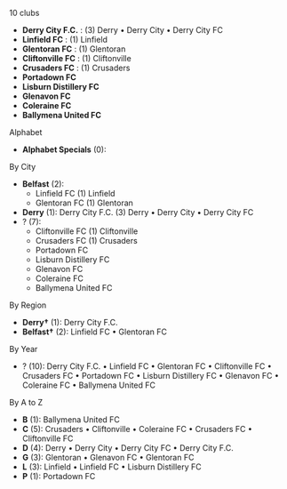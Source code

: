 10 clubs

- **Derry City F.C.** : (3) Derry • Derry City • Derry City FC
- **Linfield FC** : (1) Linfield
- **Glentoran FC** : (1) Glentoran
- **Cliftonville FC** : (1) Cliftonville
- **Crusaders FC** : (1) Crusaders
- **Portadown FC**
- **Lisburn Distillery FC**
- **Glenavon FC**
- **Coleraine FC**
- **Ballymena United FC**




Alphabet

- **Alphabet Specials** (0): 




By City

- **Belfast** (2): 
  - Linfield FC  (1) Linfield
  - Glentoran FC  (1) Glentoran
- **Derry** (1): Derry City F.C.  (3) Derry • Derry City • Derry City FC
- ? (7): 
  - Cliftonville FC  (1) Cliftonville
  - Crusaders FC  (1) Crusaders
  - Portadown FC 
  - Lisburn Distillery FC 
  - Glenavon FC 
  - Coleraine FC 
  - Ballymena United FC 




By Region

- **Derry†** (1):   Derry City F.C.
- **Belfast†** (2):   Linfield FC • Glentoran FC




By Year

- ? (10):   Derry City F.C. • Linfield FC • Glentoran FC • Cliftonville FC • Crusaders FC • Portadown FC • Lisburn Distillery FC • Glenavon FC • Coleraine FC • Ballymena United FC






By A to Z

- **B** (1): Ballymena United FC
- **C** (5): Crusaders • Cliftonville • Coleraine FC • Crusaders FC • Cliftonville FC
- **D** (4): Derry • Derry City • Derry City FC • Derry City F.C.
- **G** (3): Glentoran • Glenavon FC • Glentoran FC
- **L** (3): Linfield • Linfield FC • Lisburn Distillery FC
- **P** (1): Portadown FC





